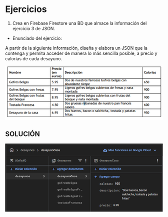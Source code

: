 # Ejercicios 
1. Crea en Firebase Firestore una BD que almace la información del ejercicio 3 de JSON. 

- Enunciado del ejercicio: 

A partir de la siguiente información, diseña y elabora un JSON que la contenga y permita acceder de manera lo más sencilla posible, a precio y calorías de cada desayuno.

![img](../imgEnunciado/ejercicio_12json.png)

## SOLUCIÓN

![img](solution.png)
